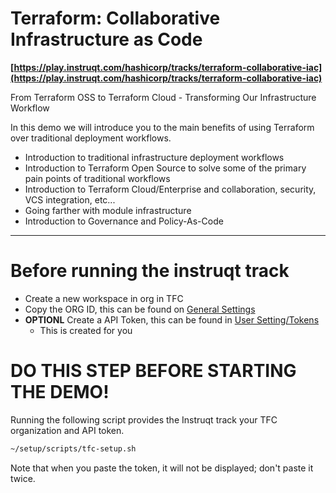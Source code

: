 # Terraform: Collaborative Infrastructure as Code
**[https://play.instruqt.com/hashicorp/tracks/terraform-collaborative-iac](https://play.instruqt.com/hashicorp/tracks/terraform-collaborative-iac)**

From Terraform OSS to Terraform Cloud - Transforming Our Infrastructure Workflow

In this demo we will introduce you to the main benefits of using Terraform over traditional deployment workflows.

* Introduction to traditional infrastructure deployment workflows
* Introduction to Terraform Open Source to solve some of the primary pain points of traditional workflows
* Introduction to Terraform Cloud/Enterprise and collaboration, security, VCS integration, etc...
* Going farther with module infrastructure
* Introduction to Governance and Policy-As-Code

---
# Before running the instruqt track
* Create a new workspace in org in TFC
* Copy the ORG ID, this can be found on [General Settings](https://app.terraform.io/app/tallen-playground/settings/profile)
* **OPTIONL** Create a API Token, this can be found in [User Setting/Tokens](https://app.terraform.io/app/settings/tokens)
    * This is created for you

# DO THIS STEP BEFORE STARTING THE DEMO!
Running the following script provides the Instruqt track your TFC organization and API token.
```bash
~/setup/scripts/tfc-setup.sh
```
Note that when you paste the token, it will not be displayed; don't paste it twice.

